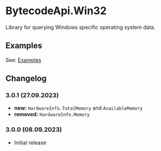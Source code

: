 # BytecodeApi.Win32

Library for querying Windows specific operating system data.

## Examples

See: [Examples](https://github.com/bytecode77/bytecode-api/blob/master/BytecodeApi.Win32/README.md)

## Changelog

### 3.0.1 (27.09.2023)

* **new:** `HardwareInfo.TotalMemory` and `AvailableMemory`
* **removed:** `HardwareInfo.Memory`

### 3.0.0 (08.09.2023)

* Initial release